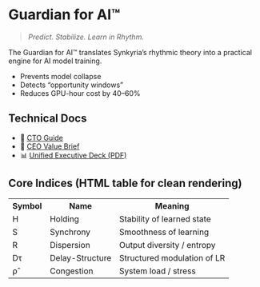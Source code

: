# Guardian for AI™

> *Predict. Stabilize. Learn in Rhythm.*

The Guardian for AI™ translates Synkyria’s rhythmic theory into a practical engine for AI model training.

- Prevents model collapse  
- Detects “opportunity windows”  
- Reduces GPU-hour cost by 40–60%

## Technical Docs
- 📄 [CTO Guide](Guardian_for_AI_CTO_Translation_Guide.md)  
- 📄 [CEO Value Brief](Guardian_for_AI_CEO_Value_Brief.md)  
- 📊 [Unified Executive Deck (PDF)](Guardian_for_AI_Unified_Executive_Deck.pdf)

## Core Indices (HTML table for clean rendering)
<table>
<tr><th>Symbol</th><th>Name</th><th>Meaning</th></tr>
<tr><td>H</td><td>Holding</td><td>Stability of learned state</td></tr>
<tr><td>S</td><td>Synchrony</td><td>Smoothness of learning</td></tr>
<tr><td>R</td><td>Dispersion</td><td>Output diversity / entropy</td></tr>
<tr><td>Dτ</td><td>Delay-Structure</td><td>Structured modulation of LR</td></tr>
<tr><td>ρ̂</td><td>Congestion</td><td>System load / stress</td></tr>
</table>
